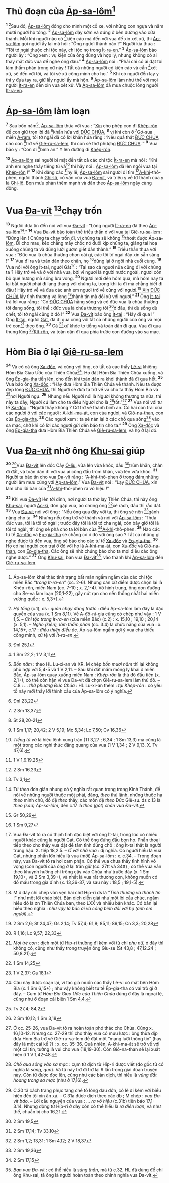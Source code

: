 # Thủ đoạn của [Áp-sa-lôm]()[^1]
<sup><b>1</b></sup> [^2]Sau đó, [Áp-sa-lôm]() đóng cho mình một cỗ xe, với những con ngựa và năm mươi người hộ tống. <sup><b>2</b></sup> [Áp-sa-lôm]() dậy sớm và đứng ở bên đường vào cửa thành. Mỗi khi người nào có [^1*]kiện cáo mà đến với vua để xin xét xử, thì [Áp-sa-lôm]() gọi người ấy lại mà hỏi : “Ông người thành nào ?” Người kia thưa : “Tôi tớ ngài thuộc chi tộc này, chi tộc nọ trong [Ít-ra-en]().” <sup><b>3</b></sup> [Áp-sa-lôm]() bảo người ấy : “Ông xem : vụ kiện của ông đúng và hợp lý, nhưng không có ai thay mặt đức vua để nghe ông đâu.” <sup><b>4</b></sup> [Áp-sa-lôm]() nói : “Phải chi có ai đặt tôi làm thẩm phán trong xứ này ! Tất cả những người có kiện cáo và cần [^2*]xét xử, sẽ đến với tôi, và tôi sẽ xử công minh cho họ.” <sup><b>5</b></sup> Khi có người đến lạy y thì y đưa tay ra, giữ lấy người ấy mà hôn. <sup><b>6</b></sup> [Áp-sa-lôm]() làm như thế với mọi người [Ít-ra-en]() đến xin vua xét xử. Và [Áp-sa-lôm]() đã mua chuộc lòng người [Ít-ra-en]().


# [Áp-sa-lôm]() làm loạn
<sup><b>7</b></sup> Sau bốn năm[^3], [Áp-sa-lôm]() thưa với vua : “[Xin]() cho phép con đi [Khép-rôn]() để con giữ trọn lời đã [^3*]khấn hứa với [ĐỨC CHÚA](), <sup><b>8</b></sup> vì khi còn ở [^4*]Gơ-sua miền [A-ram](), tôi tớ ngài đã có lời khấn hứa rằng : ‘Nếu quả thật [ĐỨC CHÚA]() cho con [^5*]trở về [Giê-ru-sa-lem](), thì con sẽ thờ phượng [ĐỨC CHÚA]().’” <sup><b>9</b></sup> Vua bảo y : “Con đi [^6*]bình an.” Y lên đường đi [Khép-rôn]().

<sup><b>10</b></sup> [Áp-sa-lôm]() sai người bí mật đến tất cả các chi tộc [Ít-ra-en]() mà nói : “Khi anh em nghe thấy tiếng tù và[^4] thì hãy nói : [Áp-sa-lôm]() đã lên ngôi vua tại [Khép-rôn]() !” <sup><b>12</b></sup> Khi dâng các [^8*]hy lễ, [Áp-sa-lôm]() sai người đi tìm [^9*][A-khi]()-thô-phen, người thành [Ghi-lô](), cố vấn của vua [Đa-vít](), và triệu y về từ thành của y là [Ghi-lô](). Bọn mưu phản thêm mạnh và dân theo [Áp-sa-lôm]() ngày càng đông.


# Vua [Đa-vít]() [^10*]chạy trốn
<sup><b>13</b></sup> Người đưa tin đến nói với vua [Đa-vít]() : “Lòng người [Ít-ra-en]() đã theo [Áp-sa-lôm]()[^6].” <sup><b>14</b></sup> Vua [Đa-vít]() bảo toàn thể triều thần ở với vua tại [Giê-ru-sa-lem]() : “Đứng lên ! Chúng ta chạy trốn đi, vì chúng ta sẽ không [^11*]thoát được [Áp-sa-lôm](). Đi cho mau, kẻo chẳng mấy chốc nó đuổi kịp chúng ta, giáng tai hoạ xuống chúng ta và dùng lưỡi gươm giết dân thành.” <sup><b>15</b></sup> Triều thần thưa với vua : “Đức vua là chúa thượng chọn cái gì, các tôi tớ ngài đây xin sẵn sàng !” <sup><b>17</b></sup> Vua đi ra và toàn dân theo chân, họ [^12*]dừng lại ở ngôi nhà cuối cùng. <sup><b>19</b></sup> Vua nói với ông [Ít-tai](), người [Gát]()[^9] : “Tại sao cả ngươi nữa cũng đi với chúng ta ? Hãy trở về và ở với nhà vua, bởi vì ngươi là người nước ngoài, ngươi còn bỏ quê hương mà sống lưu vong. <sup><b>20</b></sup> Ngươi mới đến hôm qua, mà hôm nay ta lại bắt ngươi phải đi lang thang với chúng ta, trong khi ta đi mà chẳng biết đi đâu ! Hãy trở về và đưa các anh em ngươi trở về cùng với ngươi.[^10] [Xin]() [ĐỨC CHÚA]() lấy tình thương và lòng [^14*]thành tín mà đối xử với ngươi.” <sup><b>21</b></sup> Ông [Ít-tai]() trả lời vua rằng : “Có [ĐỨC CHÚA]() hằng sống và có đức vua là chúa thượng tôi đang sống, tôi thề : đức vua là chúa thượng tôi [^15*]ở đâu, thì dù sống dù chết, tôi tớ ngài cũng ở đó !” <sup><b>22</b></sup> Vua [Đa-vít]() bảo ông [Ít-tai]() : “Hãy đi qua !” Ông [Ít-tai](), người [Gát](), đã đi qua cùng với tất cả những người của ông và mọi trẻ con[^11] theo ông. <sup><b>23</b></sup> Cả [^16*]xứ khóc to tiếng và toàn dân đi qua. Vua đi qua thung lũng [^17*][Kít-rôn](), và toàn dân đi qua phía trước con đường vào sa mạc.


# Hòm Bia ở lại [Giê-ru-sa-lem]()
<sup><b>24</b></sup> Và có cả ông [Xa-đốc](), và cùng với ông, có tất cả các thầy [Lê-vi]() khiêng Hòm Bia Giao Ước của Thiên Chúa[^12]. Họ đặt Hòm Bia Thiên Chúa xuống, và ông [Ép-gia-tha]() tiến lên, cho đến khi toàn dân ra khỏi thành đã đi qua hết. <sup><b>25</b></sup> Vua bảo ông [Xa-đốc]() : “Hãy đưa Hòm Bia Thiên Chúa về thành. Nếu ta được đẹp lòng [ĐỨC CHÚA](), thì Người sẽ đưa ta trở về và cho ta thấy Hòm Bia và [^18*]nơi Người ngự. <sup><b>26</b></sup> Nhưng nếu Người nói là Người không thương ta nữa, thì này ta đây, Người cứ làm cho ta điều Người cho là [^19*]tốt.”[^13] <sup><b>27</b></sup> Vua nói với tư tế [Xa-đốc]() : “Ngươi thấy không ? Cứ trở về thành bình an. Có hai con trai của các ngươi ở với các ngươi : [A-khi-ma-át](), con của ngươi, và [Giô-na-than](), con của [Ép-gia-tha](). <sup><b>28</b></sup> Các ngươi xem : ta sẽ nán lại ở các chỗ qua sông[^14] vào sa mạc, chờ khi có lời các ngươi gửi đến báo tin cho ta.” <sup><b>29</b></sup> Ông [Xa-đốc]() và ông [Ép-gia-tha]() đưa Hòm Bia Thiên Chúa về [Giê-ru-sa-lem](), và họ ở lại đó.


# Vua [Đa-vít]() nhờ ông [Khu-sai]() giúp
<sup><b>30</b></sup> [^15]Vua [Đa-vít]() lên dốc Cây [Ô-liu](), vừa lên vừa khóc, đầu [^20*]trùm khăn, chân đi đất, và toàn dân đi với vua ai cũng đầu trùm khăn, vừa lên vừa khóc. <sup><b>31</b></sup> Người ta báo tin cho vua [Đa-vít]() rằng : “[A-khi]()-thô-phen ở trong đám những người âm mưu cùng với [Áp-sa-lôm]().” Vua [Đa-vít]() nói : “Lạy [ĐỨC CHÚA](), xin làm cho lời bàn của [^21*][A-khi]()-thô-phen ra vô hiệu !”

<sup><b>32</b></sup> Khi vua [Đa-vít]() lên tới đỉnh, nơi người ta thờ lạy Thiên Chúa, thì này ông [Khu-sai](), người [Ác-ki](), đón gặp vua, áo chùng ông [^22*]xé rách, đầu thì rắc đất. <sup><b>33</b></sup> Vua [Đa-vít]() nói với ông : “Nếu ông qua đây với ta, thì ông sẽ nên [^23*]gánh nặng cho ta. <sup><b>34</b></sup> Nhưng nếu ông trở về thành và nói với [Áp-sa-lôm]() : ‘Thưa đức vua, tôi là tôi tớ ngài ; trước đây tôi là tôi tớ cha ngài, còn bây giờ tôi là tôi tớ ngài’, thì ông sẽ phá cho ta lời bàn của [^24*][A-khi]()-thô-phen. <sup><b>35</b></sup> Nào các tư tế [Xa-đốc]() và [Ép-gia-tha]() sẽ chẳng có ở đó với ông sao ? Tất cả những gì nghe được từ đền vua, ông sẽ báo cho các tư tế [Xa-đốc]() và [Ép-gia-tha](). <sup><b>36</b></sup> Họ có hai người con trai ở đó với họ là [A-khi-ma-át](), con [Xa-đốc]() và [Giô-na-than](), con [Ép-gia-tha](). Các ông sẽ nhờ chúng báo cho ta mọi điều các ông nghe được.” <sup><b>37</b></sup> Ông [Khu-sai](), bạn vua [Đa-vít]()[^16], vào thành khi [Áp-sa-lôm]() đến [Giê-ru-sa-lem]().

[^1]: Áp-sa-lôm khai thác tình trạng bất mãn ngấm ngầm của các chi tộc miền Bắc *“trong Ít-ra-en”* (cc. 2-6). Nhưng căn cứ điểm được chọn lại là Khép-rôn, miền Nam (cc. 7-10 ; x. 2,1-4). Vô hình trung, ông dọn đường cho Se-va làm loạn (20,1-22), gây nứt rạn cho nền thống nhất hai miền vương quốc : x. 5,3+).
[^2]: *Hộ tống* (c.1), ds : *quân chạy đàng trước* : điều Áp-sa-lôm làm đây là đặc quyền của vua (x. 1 Sm 8,11). Về A-đô-ni-gia cũng có chép như vậy : 1 V 1,5. – *Chi tộc trong Ít-ra-en* (của miền Bắc) (c.2) : x. 15,10 ; 19,10 ; 20,14 (x. 5,1). – *Nghe (kiện), làm thẩm phán* (cc. 3.4) là chức năng của vua : x. 14,15+, c.17 : *điều thiện điều ác*. Áp-sa-lôm ngầm gợi ý vua cha thiếu công minh, xử tệ với *Ít-ra-en*.
[^3]: *Bốn năm* : theo HL Lu-xi-an và XR. M chép *bốn mươi năm* thì lại không phù hợp với 5,4-5 và 1 V 2,11. – Sau khi đặt mầm móng ly khai ở miền Bắc, Áp-sa-lôm quay xuống miền Nam : *Khép-rôn* là thủ đô đầu tiên (x. 2,1+), có thể còn hận vì vua Đa-vít đã chọn Giê-ru-sa-lem làm thủ đô. – C.8 : *... thờ phượng Đức Chúa* : HL Lu-xi-an thêm : *tại Khép-rôn* : có yếu tố này mới thấy lời thỉnh cầu của Áp-sa-lôm có ý nghĩa.
[^4]: *Tiếng tù và* là hiệu lệnh xung trận (Tl 3,27 ; 6,34 ; 1 Sm 13,3) mà cũng là một trong các nghi thức đăng quang của vua (1 V 1,34 ; 2 V 9,13. X. Tv 47,6).
[^6]: Từ *theo* đơn giản nhưng có ý nghĩa rất quan trọng trong Kinh Thánh, để nói về những người thuộc một phái, đảng, *theo* thủ lãnh, những thuộc hạ *theo* minh chủ, đồ đệ *theo* thầy, các môn đệ *theo* Đức Giê-su. ds c.13 là *theo (sau) Áp-sa-lôm*, đến c.17 là *theo (gót) chân vua Đa-vít*.
[^9]: Vua Đa-vít tỏ ra có thịnh tình đặc biệt với ông Ít-tai, trong lúc có nhiều người khác cũng là người Gát. Có thể ông đứng đầu bọn họ. Phần thoại tiếp theo cho thấy vua đặt để tâm tình đúng chỗ : ông Ít-tai thật là người trung hậu. X. tiếp 18,2.5. – *Ở với nhà vua* : dị nghĩa. Có người hiểu là vua Gát, nhưng phần lớn hiểu là vua (mới) Áp-sa-lôm : x. c.34. – Trong đoạn này, vua Đa-vít tỏ ra hơi cam phận. Có thể vua chưa thấy tình hình vô vọng (còn người của ông ở lại trấn giữ (cc. 27tt và 34tt) ; có thể vua vẫn theo khuynh hướng chỉ trông cậy vào Chúa như trước đây (x. 1 Sm 19,10+, và 2 Sm 3,39+), và nhất là vua rất thương con, không muốn có đổ máu trong gia đình (x. 13,36-37, và sau này : 18,5 ; 19,1-5).
[^10]: M ở đây chỉ chép võn vẹn hai chữ Híp-ri ds là “*Tình thương và thành tín* !” như một lời chào biệt. Bản dịch diễn giải như một lời cầu chúc, ngầm hiểu đó là ơn Thiên Chúa ban, theo LXX và nhiều bản khác. Có bản lại hiểu theo nghĩa : *như vậy là bác ái và công bình đối với họ (anh em ngươi)*.
[^11]: *Mọi trẻ con* : dịch một từ Híp-ri thường đi kèm với từ chỉ *phụ nữ*, ở đây thì không có, cũng như thấy trong truyện ông Giu-se (St 43,8 ; 47,12.24 ; 50,8.21).
[^12]: Câu này được soạn lại, vì tác giả muốn các thầy Lê-vi có mặt bên Hòm Bia (x. 1 Sm 6,15+) ; như vậy không biết tư tế Ép-gia-tha có vai trò gì ở đây. – Cụm từ *Hòm Bia Giao Ước của Thiên Chúa* dùng ở đây là ngoại lệ, cũng như ở đoạn cải biên 1 Sm 4,4.
[^13]: Ở cc. 25-26, vua Đa-vít tỏ ra hoàn toàn phó thác cho Chúa. Cũng x. 16,10-12. Nhưng cc. 27-29 thì cho thấy vua có mưu lược : ông thừa dịp đưa Hòm Bia trở về Giê-ru-sa-lem để đặt một “mạng lưới thông tin” (hay đây là một cái kế ?) : x. cc. 35-36. Quả nhiên, A-khi-ma-át sẽ trở về với một cái tin, tưởng là vui cho vua (18,19-30). Còn Giô-na-than sẽ lại xuất hiện ở 1 V 1,42-48.
[^14]: *Chỗ qua sông vào sa mạc* : cụm từ dịch từ Híp-ri được viết (do gốc từ có nghĩa là *sang, qua*). Và từ này trở đi trở lại 9 lần trong giai đoạn truyện này. Còn từ được đọc lên, cũng như các bản dịch, thì hiểu là *vùng đất hoang trong sa mạc* (như ở 17,16).
[^15]: C.30 tả cách trang phục tang chế tỏ lòng đau đớn, có lẽ đi kèm với biểu hiện đền tội xin ân xá. – C.31a được dịch theo các db ; M chép : *vua Đa-vít báo*. – Lời cầu nguyện của vua : *... ra vô hiệu* (c.31b) tiên báo 17,1-3.14. Nhưng động từ Híp-ri ở đây còn có thể hiểu là *ra điên loạn*, và như thế, chuẩn bị cho 16,21.
[^16]: *Bạn vua Đa-vít* : có thể hiểu là *sủng thần*, mà từ c.32, HL đã dùng để chỉ ông Khu-sai, tả ông là người hoàn toàn theo chính nghĩa vua Đa-vít.
[^1*]: Đnl 25,1
[^2*]: 1 Sm 22,2; 1 V 3,11
[^3*]: Đnl 23,22
[^4*]: 2 Sm 13,37
[^5*]: St 28,20-21
[^6*]: 1 Sm 1,17; 20,42; 2 V 5,19; Mc 5,34; Lc 7,50; Cv 16,36
[^8*]: 1 V 1,9.19.25
[^9*]: 2 Sm 16,23
[^10*]: Tv 3,1
[^11*]: Gr 50,29
[^12*]: 1 Sm 9,27
[^14*]: 2 Sm 2,6; St 24,47; Gs 2,14; Tv 57,4; 61,8; 85,11; 89,15; Cn 3,3; 20,28
[^15*]: R 1,16; Lc 9,57; 22,33
[^16*]: 1 Sm 14,25
[^17*]: 1 V 2,37; Ga 18,1
[^18*]: Tv 27,4; 84,2
[^19*]: 2 Sm 10,12; 1 Sm 3,18
[^20*]: 2 Sm 19,5
[^21*]: 2 Sm 17,14; Tv 33,10
[^22*]: 2 Sm 1,2; 13,31; 1 Sm 4,12; 2 V 18,37
[^23*]: 2 Sm 19,36
[^24*]: 2 Sm 17,15
